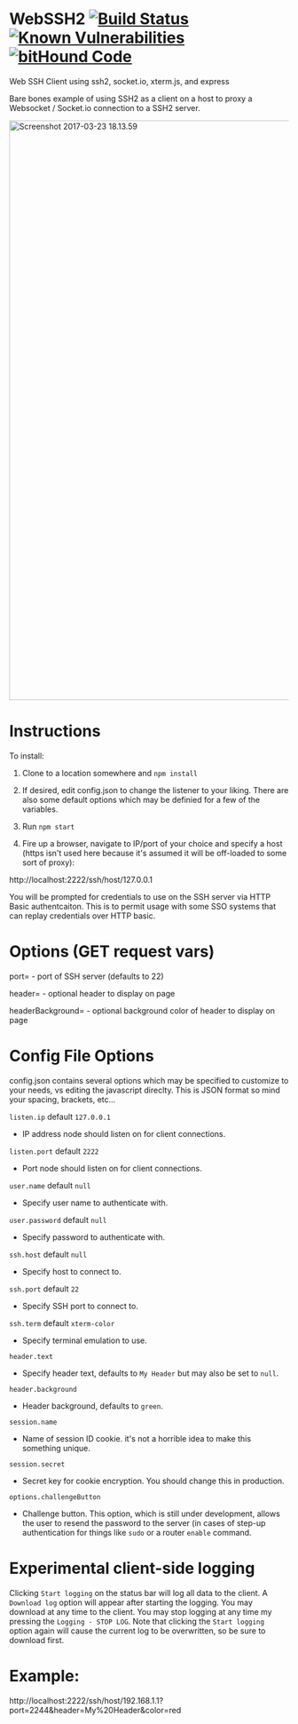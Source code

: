 # WebSSH2 [![Build Status](https://travis-ci.org/billchurch/WebSSH2.svg?branch=master)](https://travis-ci.org/billchurch/WebSSH2) [![Known Vulnerabilities](https://snyk.io/test/github/billchurch/webssh2/badge.svg)](https://snyk.io/test/github/billchurch/webssh2) [![bitHound Code](https://www.bithound.io/github/billchurch/WebSSH2/badges/code.svg)](https://www.bithound.io/github/billchurch/WebSSH2)
Web SSH Client using ssh2, socket.io, xterm.js, and express

Bare bones example of using SSH2 as a client on a host to proxy a Websocket / Socket.io connection to a SSH2 server. 

<img width="1044" alt="Screenshot 2017-03-23 18.13.59" src="https://cloud.githubusercontent.com/assets/1668075/24272639/8ad4fef0-0ff4-11e7-8dd0-72b26605e467.png">

# Instructions
To install:

1. Clone to a location somewhere and `npm install`

2. If desired, edit config.json to change the listener to your liking. There are also some default options which may be definied for a few of the variables.

3. Run `npm start`

4. Fire up a browser, navigate to IP/port of your choice and specify a host (https isn't used here because it's assumed it will be off-loaded to
some sort of proxy):

http://localhost:2222/ssh/host/127.0.0.1

You will be prompted for credentials to use on the SSH server via HTTP Basic authentcaiton. This is to permit usage with some SSO systems that can replay credentials over HTTP basic.

# Options (GET request vars)

port= - port of SSH server (defaults to 22)

header= - optional header to display on page

headerBackground= - optional background color of header to display on page 

# Config File Options
config.json contains several options which may be specified to customize to your needs, vs editing the javascript direclty. This is JSON format so mind your spacing, brackets, etc...

`listen.ip` default `127.0.0.1`
* IP address node should listen on for client connections.

`listen.port` default `2222`
* Port node should listen on for client connections.

`user.name` default `null`
* Specify user name to authenticate with.

`user.password` default `null`
* Specify password to authenticate with.

`ssh.host` default `null`
* Specify host to connect to.

`ssh.port` default `22`
* Specify SSH port to connect to.

`ssh.term` default `xterm-color`
* Specify terminal emulation to use.

`header.text`
* Specify header text, defaults to `My Header` but may also be set to `null`.

`header.background`
* Header background, defaults to `green`.

`session.name`
* Name of session ID cookie. it's not a horrible idea to make this something unique.

`session.secret`
* Secret key for cookie encryption. You should change this in production.

`options.challengeButton`
* Challenge button. This option, which is still under development, allows the user to resend the password to the server (in cases of step-up authentication for things like `sudo` or a router `enable` command. 

# Experimental client-side logging
Clicking `Start logging` on the status bar will log all data to the client. A `Download log` option will appear after starting the logging. You may download at any time to the client. You may stop logging at any time my pressing the `Logging - STOP LOG`. Note that clicking the `Start logging` option again will cause the current log to be overwritten, so be sure to download first.

# Example:

http://localhost:2222/ssh/host/192.168.1.1?port=2244&header=My%20Header&color=red

